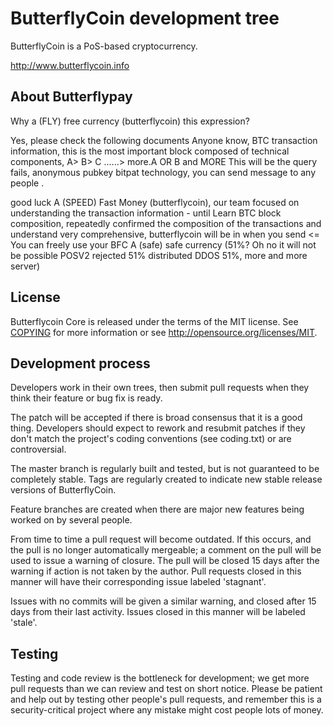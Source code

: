 ButterflyCoin development tree
=====================================

ButterflyCoin is a PoS-based cryptocurrency.

http://www.butterflycoin.info

About Butterflypay
------------------
Why a (FLY) free currency (butterflycoin) this expression? 

Yes, please check the following documents Anyone know, BTC transaction 
information, this is the most important block composed of technical components,
A> B> C ......> more.A OR B and MORE This will be the query fails, 
anonymous pubkey bitpat technology, you can send message to any people .

good luck A (SPEED) Fast Money (butterflycoin), our team focused on understanding
the transaction information - until Learn BTC block composition, repeatedly 
confirmed the composition of the transactions and understand very comprehensive, 
butterflycoin will be in when you send <= You can freely use your BFC A (safe) safe currency (51%? Oh no it will not be possible POSV2 rejected 51% distributed DDOS 51%, more and more server)


License
-------

Butterflycoin Core is released under the terms of the MIT license. See [COPYING](COPYING) for more
information or see http://opensource.org/licenses/MIT.


Development process
-------------------

Developers work in their own trees, then submit pull requests when
they think their feature or bug fix is ready.

The patch will be accepted if there is broad consensus that it is a
good thing.  Developers should expect to rework and resubmit patches
if they don't match the project's coding conventions (see coding.txt)
or are controversial.

The master branch is regularly built and tested, but is not guaranteed
to be completely stable. Tags are regularly created to indicate new
stable release versions of ButterflyCoin.

Feature branches are created when there are major new features being
worked on by several people.

From time to time a pull request will become outdated. If this occurs, and
the pull is no longer automatically mergeable; a comment on the pull will
be used to issue a warning of closure. The pull will be closed 15 days
after the warning if action is not taken by the author. Pull requests closed
in this manner will have their corresponding issue labeled 'stagnant'.

Issues with no commits will be given a similar warning, and closed after
15 days from their last activity. Issues closed in this manner will be 
labeled 'stale'.

Testing
-------

Testing and code review is the bottleneck for development; we get more pull
requests than we can review and test on short notice. Please be patient and help out by testing
other people's pull requests, and remember this is a security-critical project where any mistake might cost people
lots of money.
